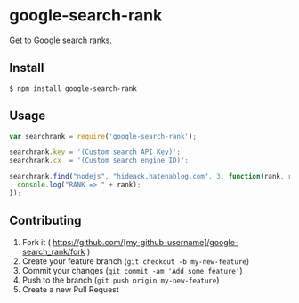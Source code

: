 # google-search-rank
Get to Google search ranks.

## Install

```
$ npm install google-search-rank
```

## Usage

```javascript
var searchrank = require('google-search-rank');

searchrank.key = '(Custom search API Key)';
searchrank.cx  = '(Custom search engine ID)';

searchrank.find("nodejs", "hideack.hatenablog.com", 3, function(rank, result){
  console.log("RANK => " + rank);
});

```

## Contributing

1. Fork it ( https://github.com/[my-github-username]/google-search_rank/fork )
2. Create your feature branch (`git checkout -b my-new-feature`)
3. Commit your changes (`git commit -am 'Add some feature'`)
4. Push to the branch (`git push origin my-new-feature`)
5. Create a new Pull Request
